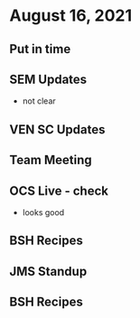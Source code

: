 # August 16, 2021

## Put in time

## SEM Updates
- not clear

## VEN SC Updates

## Team Meeting

## OCS Live - check
- looks good

## BSH Recipes

## JMS Standup

## BSH Recipes